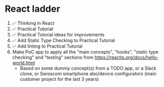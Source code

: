 # React ladder

1. ✅ Thinking in React
1. ✅ Practical Tutorial
1. ✅ Practical Tutorial ideas for improvements
1. ✅ Add Static Type Checking to Practical Tutorial
1. ✅ Add linting to Practical Tutorial
1. Make PoC app to apply all the "main concepts", "hooks", "static type checking" and "testing" sections from <https://reactjs.org/docs/hello-world.html>
    - Based on some dummy concept(s) from a TODO app, or a Slack clone, or Swisscom smartphone abo/device configurators (main customer project for the last 3 years)
